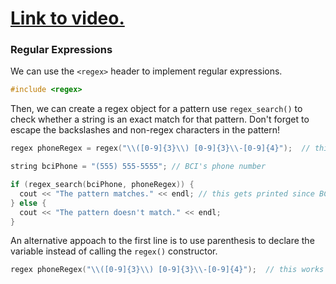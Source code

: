 # [Link to video.]()

### Regular Expressions

We can use the `<regex>` header to implement regular expressions.


```cpp
#include <regex>
```

Then, we can create a regex object for a pattern use `regex_search()` to check whether a string is an exact match for that pattern. Don't forget to escape the backslashes and non-regex characters in the pattern!

```cpp
regex phoneRegex = regex("\\([0-9]{3}\\) [0-9]{3}\\-[0-9]{4}");  // this is the pattern for phone numbers that looks like this: (___) ___-____

string bciPhone = "(555) 555-5555"; // BCI's phone number

if (regex_search(bciPhone, phoneRegex)) {
  cout << "The pattern matches." << endl; // this gets printed since BCI's phone number is written with the same pattern
} else {
  cout << "The pattern doesn't match." << endl;
}
```

An alternative appoach to the first line is to use parenthesis to declare the variable instead of calling the `regex()` constructor.

```cpp
regex phoneRegex("\\([0-9]{3}\\) [0-9]{3}\\-[0-9]{4}");  // this works too
```
